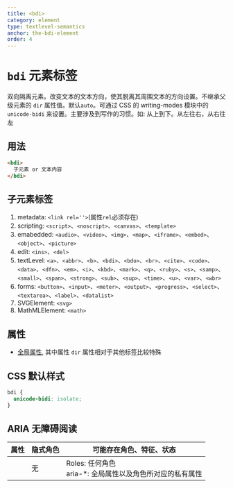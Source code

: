 ```yaml
---
title: <bdi>
category: element
type: textlevel-semantics
anchor: the-bdi-element
order: 4
---
```


# `bdi` 元素标签

双向隔离元素。改变文本的文本方向，使其脱离其周围文本的方向设置。不继承父级元素的 `dir` 属性值。默认`auto`。可通过 CSS 的 writing-modes 模块中的 `unicode-bidi` 来设置。主要涉及到写作的习惯。如: 从上到下。从左往右，从右往左

## 用法

```html
<bdi>
  子元素 or 文本内容
</bdi>
```

## 子元素标签

1. metadata: `<link rel=''>`(属性`rel`必须存在)
1. scripting: `<script>`、`<noscript>`、`<canvas>`、`<template>`
1. emabedded: `<audio>`、`<video>`、`<img>`、`<map>`、`<iframe>`、`<embed>`、`<object>`、`<picture>`
1. edit: `<ins>`、`<del>`
1. textLevel: `<a>`、`<abbr>`、`<b>`、`<bdi>`、`<bdo>`、`<br>`、`<cite>`、`<code>`、`<data>`、`<dfn>`、`<em>`、`<i>`、`<kbd>`、`<mark>`、`<q>`、`<ruby>`、`<s>`、`<samp>`、`<small>`、`<span>`、`<strong>`、`<sub>`、`<sup>`、`<time>`、`<u>`、`<var>`、`<wbr>`
1. forms: `<button>`、`<input>`、`<meter>`、`<output>`、`<progress>`、`<select>`、`<textarea>`、`<label>`、`<datalist>`
1. SVGElement: `<svg>`
1. MathMLElement: `<math>`

## 属性

* [全局属性](/front-end/HTML/attribute#anchor-全局属性), 其中属性 `dir` 属性相对于其他标签比较特殊

## CSS 默认样式

```css
bdi {
  unicode-bidi: isolate;
}
```

## ARIA 无障碍阅读

| 属性 | 隐式角色 | 可能存在角色、特征、状态 |
| ---- | ---- | ---- |
| | 无 | Roles: 任何角色 <br> aria-*: 全局属性以及角色所对应的私有属性 |
